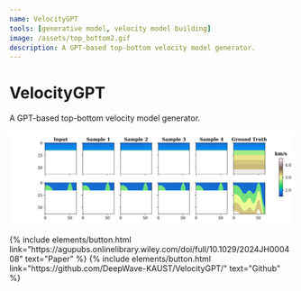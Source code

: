 ```yaml
---
name: VelocityGPT
tools: [generative model, velocity model building]
image: /assets/top_bottom2.gif
description: A GPT-based top-bottom velocity model generator.
---
```


# VelocityGPT

A GPT-based top-bottom velocity model generator.

<p class="text-center">
  <img src="/assets/top_bottom2.gif" alt="VelocityGPT Demo" class="img-fluid rounded">
</p>

<p class="text-center">
{% include elements/button.html link="https://agupubs.onlinelibrary.wiley.com/doi/full/10.1029/2024JH000408" text="Paper" %}
{% include elements/button.html link="https://github.com/DeepWave-KAUST/VelocityGPT/" text="Github" %}
</p>